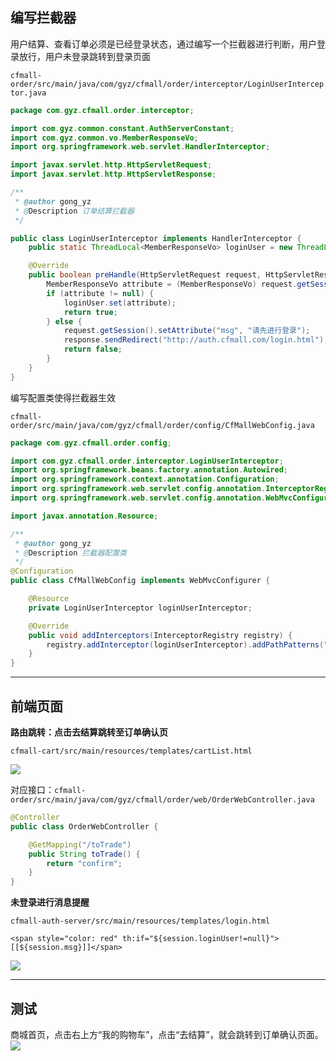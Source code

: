 ## 编写拦截器

用户结算、查看订单必须是已经登录状态，通过编写一个拦截器进行判断，用户登录放行，用户未登录跳转到登录页面

`cfmall-order/src/main/java/com/gyz/cfmall/order/interceptor/LoginUserInterceptor.java`

```java
package com.gyz.cfmall.order.interceptor;

import com.gyz.common.constant.AuthServerConstant;
import com.gyz.common.vo.MemberResponseVo;
import org.springframework.web.servlet.HandlerInterceptor;

import javax.servlet.http.HttpServletRequest;
import javax.servlet.http.HttpServletResponse;

/**
 * @author gong_yz
 * @Description 订单结算拦截器
 */

public class LoginUserInterceptor implements HandlerInterceptor {
    public static ThreadLocal<MemberResponseVo> loginUser = new ThreadLocal<>();

    @Override
    public boolean preHandle(HttpServletRequest request, HttpServletResponse response, Object handler) throws Exception {
        MemberResponseVo attribute = (MemberResponseVo) request.getSession().getAttribute(AuthServerConstant.LOGIN_USER);
        if (attribute != null) {
            loginUser.set(attribute);
            return true;
        } else {
            request.getSession().setAttribute("msg", "请先进行登录");
            response.sendRedirect("http://auth.cfmall.com/login.html");
            return false;
        }
    }
}
```

编写配置类使得拦截器生效

`cfmall-order/src/main/java/com/gyz/cfmall/order/config/CfMallWebConfig.java`

```java
package com.gyz.cfmall.order.config;

import com.gyz.cfmall.order.interceptor.LoginUserInterceptor;
import org.springframework.beans.factory.annotation.Autowired;
import org.springframework.context.annotation.Configuration;
import org.springframework.web.servlet.config.annotation.InterceptorRegistry;
import org.springframework.web.servlet.config.annotation.WebMvcConfigurer;

import javax.annotation.Resource;

/**
 * @author gong_yz
 * @Description 拦截器配置类
 */
@Configuration
public class CfMallWebConfig implements WebMvcConfigurer {

    @Resource
    private LoginUserInterceptor loginUserInterceptor;

    @Override
    public void addInterceptors(InterceptorRegistry registry) {
        registry.addInterceptor(loginUserInterceptor).addPathPatterns("/**");
    }
}
```

---

## 前端页面

**路由跳转：点击去结算跳转至订单确认页**

`cfmall-cart/src/main/resources/templates/cartList.html`

![](https://cfmall-hello.oss-cn-beijing.aliyuncs.com/img/202401/723a67cda23fda358a0dc7f51b2eaacf.png#id=dIPfO&originHeight=205&originWidth=698&originalType=binary&ratio=1&rotation=0&showTitle=false&status=done&style=none&title=)

对应接口：`cfmall-order/src/main/java/com/gyz/cfmall/order/web/OrderWebController.java`

```java
@Controller
public class OrderWebController {

    @GetMapping("/toTrade")
    public String toTrade() {
        return "confirm";
    }
}
```

**未登录进行消息提醒**

`cfmall-auth-server/src/main/resources/templates/login.html`

```
<span style="color: red" th:if="${session.loginUser!=null}">[[${session.msg}]]</span>
```

![](https://cfmall-hello.oss-cn-beijing.aliyuncs.com/img/202401/f7754e385259b716a6f6a3b2575f9492.png#id=x294I&originHeight=238&originWidth=1013&originalType=binary&ratio=1&rotation=0&showTitle=false&status=done&style=none&title=)

---

## 测试
商城首页，点击右上方“我的购物车”，点击“去结算”，就会跳转到订单确认页面。
![](https://cfmall-hello.oss-cn-beijing.aliyuncs.com/img/202401/25dd82c3c70bf34d62f28f36c54315ea.gif#id=meIh0&originHeight=245&originWidth=720&originalType=binary&ratio=1&rotation=0&showTitle=false&status=done&style=none&title=)
